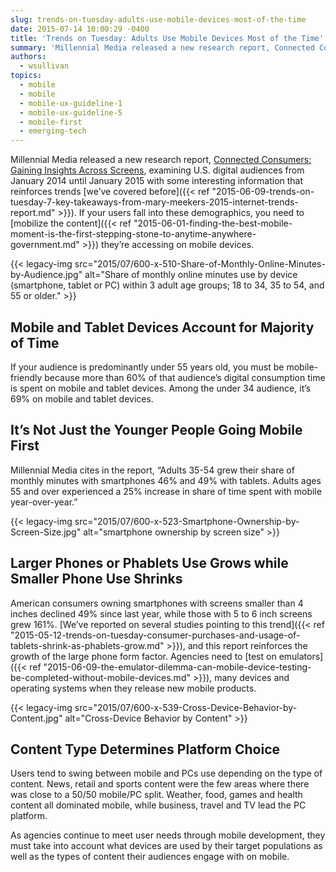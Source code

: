 ```yaml
---
slug: trends-on-tuesday-adults-use-mobile-devices-most-of-the-time
date: 2015-07-14 10:00:29 -0400
title: 'Trends on Tuesday: Adults Use Mobile Devices Most of the Time'
summary: 'Millennial Media released a new research report, Connected Consumers: Gaining Insights Across Screens, examining U.S. digital audiences from January 2014 until January 2015 with some interesting information that reinforces trends we’ve covered before.'
authors:
  - wsullivan
topics:
  - mobile
  - mobile
  - mobile-ux-guideline-1
  - mobile-ux-guideline-5
  - mobile-first
  - emerging-tech
---
```


Millennial Media released a new research report, [Connected Consumers: Gaining Insights Across Screens](http://www.millennialmedia.com/mobile-insights/industry-research/connected-consumers-gaining-insights-across-screens), examining U.S. digital audiences from January 2014 until January 2015 with some interesting information that reinforces trends [we’ve covered before]({{< ref "2015-06-09-trends-on-tuesday-7-key-takeaways-from-mary-meekers-2015-internet-trends-report.md" >}}). If your users fall into these demographics, you need to [mobilize the content]({{< ref "2015-06-01-finding-the-best-mobile-moment-is-the-first-stepping-stone-to-anytime-anywhere-government.md" >}}) they&#8217;re accessing on mobile devices.

{{< legacy-img src="2015/07/600-x-510-Share-of-Monthly-Online-Minutes-by-Audience.jpg" alt="Share of monthly online minutes use by device (smartphone, tablet or PC) within 3 adult age groups; 18 to 34, 35 to 54, and 55 or older." >}}

## **Mobile and Tablet Devices Account for Majority of Time**

If your audience is predominantly under 55 years old, you must be mobile-friendly because more than 60% of that audience&#8217;s digital consumption time is spent on mobile and tablet devices. Among the under 34 audience, it’s 69% on mobile and tablet devices.

## **It’s Not Just the Younger People Going Mobile First**

Millennial Media cites in the report, “Adults 35-54 grew their share of monthly minutes with smartphones 46% and 49% with tablets. Adults ages 55 and over experienced a 25% increase in share of time spent with mobile year-over-year.”

{{< legacy-img src="2015/07/600-x-523-Smartphone-Ownership-by-Screen-Size.jpg" alt="smartphone ownership by screen size" >}}

## **Larger Phones or Phablets Use Grows while Smaller Phone Use Shrinks**

American consumers owning smartphones with screens smaller than 4 inches declined 49% since last year, while those with 5 to 6 inch screens grew 161%. [We’ve reported on several studies pointing to this trend]({{< ref "2015-05-12-trends-on-tuesday-consumer-purchases-and-usage-of-tablets-shrink-as-phablets-grow.md" >}}), and this report reinforces the growth of the large phone form factor. Agencies need to [test on emulators]({{< ref "2015-06-09-the-emulator-dilemma-can-mobile-device-testing-be-completed-without-mobile-devices.md" >}}), many devices and operating systems when they release new mobile products.

{{< legacy-img src="2015/07/600-x-539-Cross-Device-Behavior-by-Content.jpg" alt="Cross-Device Behavior by Content" >}}

## **Content Type Determines Platform Choice**

Users tend to swing between mobile and PCs use depending on the type of content. News, retail and sports content were the few areas where there was close to a 50/50 mobile/PC split. Weather, food, games and health content all dominated mobile, while business, travel and TV lead the PC platform.

As agencies continue to meet user needs through mobile development, they must take into account what devices are used by their target populations as well as the types of content their audiences engage with on mobile.
